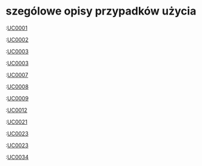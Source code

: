 # szególowe opisy przypadków użycia 
:[UC0001](UC0001.md)
<div style="page-break-before: always;"></div>

:[UC0002](UC0002.md)
<div style="page-break-before: always;"></div>

:[UC0003](UC0003.md)
<div style="page-break-before: always;"></div>

:[UC0003](UC0006.md)
<div style="page-break-before: always;"></div>

:[UC0007](UC0007.md)
<div style="page-break-before: always;"></div>

:[UC0008](UC0008.md)
<div style="page-break-before: always;"></div>

:[UC0009](UC0009.md)
<div style="page-break-before: always;"></div>

:[UC0012](UC0012.md)
<div style="page-break-before: always;"></div>

:[UC0021](uc0021.md)
<div style="page-break-before: always;"></div>

:[UC0023](UC0023.md)
<div style="page-break-before: always;"></div>

:[UC0023](UC0024.md)
<div style="page-break-before: always;"></div>

:[UC0034](UC0034.md)
